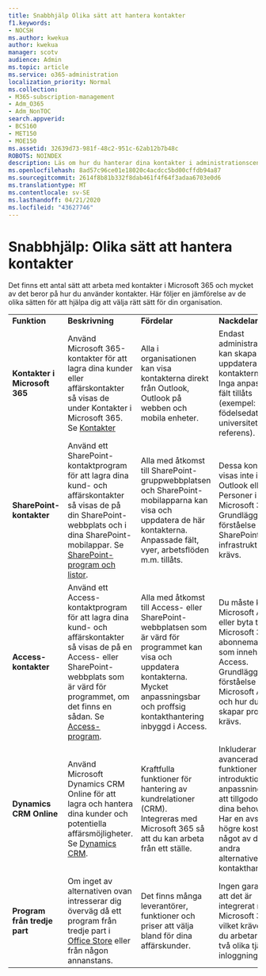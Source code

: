 ```yaml
---
title: Snabbhjälp Olika sätt att hantera kontakter
f1.keywords:
- NOCSH
ms.author: kwekua
author: kwekua
manager: scotv
audience: Admin
ms.topic: article
ms.service: o365-administration
localization_priority: Normal
ms.collection:
- M365-subscription-management
- Adm_O365
- Adm_NonTOC
search.appverid:
- BCS160
- MET150
- MOE150
ms.assetid: 32639d73-981f-48c2-951c-62ab12b7b48c
ROBOTS: NOINDEX
description: Läs om hur du hanterar dina kontakter i administrationscentret.
ms.openlocfilehash: 8ad57c96ce01e18020c4acdcc5bd00cffdb94a87
ms.sourcegitcommit: 2614f8b81b332f8dab461f4f64f3adaa6703e0d6
ms.translationtype: MT
ms.contentlocale: sv-SE
ms.lasthandoff: 04/21/2020
ms.locfileid: "43627746"
---
```

# <a name="quick-help-ways-to-manage-contacts"></a>Snabbhjälp: Olika sätt att hantera kontakter

Det finns ett antal sätt att arbeta med kontakter i Microsoft 365 och mycket av det beror på hur du använder kontakter. Här följer en jämförelse av de olika sätten för att hjälpa dig att välja rätt sätt för din organisation.
  
|||||
|:-----|:-----|:-----|:-----|
|**Funktion** <br/> |**Beskrivning** <br/> |**Fördelar** <br/> |**Nackdelar** <br/> |
|**Kontakter i Microsoft 365** <br/> |Använd Microsoft 365-kontakter för att lagra dina kunder eller affärskontakter så visas de under Kontakter i Microsoft 365. Se [Kontakter](contacts.md) <br/> |Alla i organisationen kan visa kontakterna direkt från Outlook, Outlook på webben och mobila enheter.  <br/> |Endast administratörer kan skapa och uppdatera kontakterna.  <br/> Inga anpassade fält tillåts (exempel: födelsedatum, universitet, referens).  <br/> |
|**SharePoint-kontakter** <br/> |Använd ett SharePoint-kontaktprogram för att lagra dina kund- och affärskontakter så visas de på din SharePoint-webbplats och i dina SharePoint-mobilappar. Se [SharePoint-program och listor](https://support.office.com/article/0a1c3ace-def0-44af-b225-cfa8d92c52d7.aspx).  <br/> |Alla med åtkomst till SharePoint-gruppwebbplatsen och SharePoint-mobilapparna kan visa och uppdatera de här kontakterna.  <br/> Anpassade fält, vyer, arbetsflöden m.m. tillåts.  <br/> |Dessa kontakter visas inte i Outlook eller Personer i Microsoft 365.  <br/> Grundläggande förståelse av SharePoint-infrastrukturen krävs.  <br/> |
|**Access-kontakter** <br/> |Använd ett Access-kontaktprogram för att lagra dina kund- och affärskontakter så visas de på en Access- eller SharePoint-webbplats som är värd för programmet, om det finns en sådan. Se [Access-program](https://support.office.com/article/25f3ab3e-510d-44b0-accf-b976c0813e71.aspx).  <br/> |Alla med åtkomst till Access- eller SharePoint-webbplatsen som är värd för programmet kan visa och uppdatera kontakterna.  <br/> Mycket anpassningsbar och proffsig kontakthantering inbyggd i Access.  <br/> |Du måste köpa Microsoft Access eller byta till ett Microsoft 365-abonnemang som innehåller Access.  <br/> Grundläggande förståelse av Microsoft Access och hur du skapar program krävs.  <br/> |
|**Dynamics CRM Online** <br/> |Använd Microsoft Dynamics CRM Online för att lagra och hantera dina kunder och potentiella affärsmöjligheter. Se [Dynamics CRM](https://dynamics.microsoft.com).  <br/> |Kraftfulla funktioner för hantering av kundrelationer (CRM).  <br/> Integreras med Microsoft 365 så att du kan arbeta från ett ställe.  <br/> |Inkluderar avancerade funktioner för introduktion och anpassning för att tillgodose dina behov.  <br/> Har en avsevärt högre kostnad än något av de andra alternativen för kontakthantering.  <br/> |
|**Program från tredje part** <br/> |Om inget av alternativen ovan intresserar dig överväg då ett program från tredje part i [Office Store](https://store.office.com) eller från någon annanstans.  <br/> |Det finns många leverantörer, funktioner och priser att välja bland för dina affärskunder.  <br/> |Ingen garanti för att det är integrerat med Microsoft 365, vilket kräver att du arbetar med två olika tjänster, inloggningar, etc.  <br/> |
   

